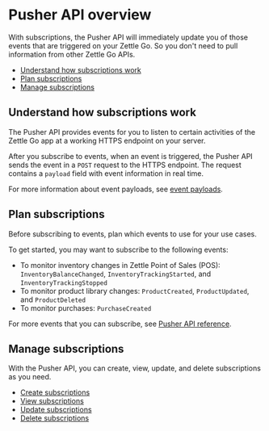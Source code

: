 Pusher API overview
=====================
With subscriptions, the Pusher API will immediately update you of those events that are triggered on your Zettle Go. So you don't need to pull information from other Zettle Go APIs.

* [Understand how subscriptions work](#understand-how-subscriptions-work)
* [Plan subscriptions](#plan-subscriptions)
* [Manage subscriptions](#manage-subscriptions)


## Understand how subscriptions work
The Pusher API provides events for you to listen to certain activities of the Zettle Go app at a working HTTPS endpoint on your server.

After you subscribe to events, when an event is triggered, the Pusher API sends the event in a `POST` request to the HTTPS endpoint. The request contains a `payload` field with event information in real time.

For more information about event payloads, see [event payloads](concept/event-payloads.md).

## Plan subscriptions
Before subscribing to events, plan which events to use for your use cases.

To get started, you may want to subscribe to the following events:

* To monitor inventory changes in Zettle Point of Sales (POS): `InventoryBalanceChanged`, `InventoryTrackingStarted`, and `InventoryTrackingStopped`
* To monitor product library changes: `ProductCreated`, `ProductUpdated`, and `ProductDeleted`
* To monitor purchases: `PurchaseCreated`
<!-- We can extend this section to be more focused on use cases later on. -->

For more events that you can subscribe, see [Pusher API reference](api-reference.md).

## Manage subscriptions
With the Pusher API, you can create, view, update, and delete subscriptions as you need.

* [Create subscriptions](user-guides/create-subscriptions.md)
* [View subscriptions](user-guides/view-subscriptions.md)
* [Update subscriptions](user-guides/update-subscriptions.md)
* [Delete subscriptions](user-guides/delete-subscriptions.md)
